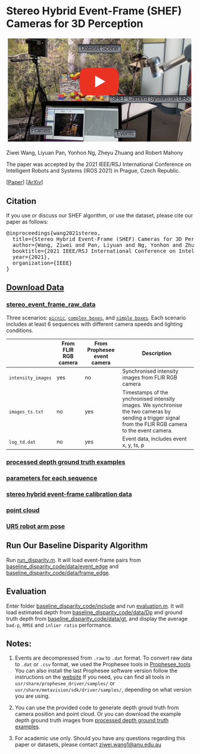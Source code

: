 # Stereo Hybrid Event-Frame (SHEF) Cameras for 3D Perception
<p align="center">
  <a href="https://www.youtube.com/watch?v=Azu7rJSPGNc">
    <img src="figures/video_thumbnail.png" alt="Stereo Hybrid Event-Frame (SHEF) Cameras for 3D Perception" width="500"/>
  </a>
</p>



Ziwei Wang, Liyuan Pan, Yonhon Ng, Zheyu Zhuang and Robert Mahony

The paper was accepted by the 2021 IEEE/RSJ International Conference on Intelligent Robots and Systems (IROS 2021) in Prague, Czech Republic.

[[Paper](https://ieeexplore.ieee.org/abstract/document/9636312)]
[[ArXiv](https://arxiv.org/abs/2110.04988)]


## Citation 
If you use or discuss our SHEF algorithm, or use the dataset, please cite our paper as follows:
<pre>
@inproceedings{wang2021stereo,
  title={Stereo Hybrid Event-Frame (SHEF) Cameras for 3D Perception},
  author={Wang, Ziwei and Pan, Liyuan and Ng, Yonhon and Zhuang, Zheyu and Mahony, Robert},
  booktitle={2021 IEEE/RSJ International Conference on Intelligent Robots and Systems (IROS)},
  year={2021},
  organization={IEEE}
}
</pre>



## [Download Data](https://anu365-my.sharepoint.com/:f:/g/personal/u6456661_anu_edu_au/EuotzBGRLk1AhfOe9LlZuSQBVtis9MH86vz1DQgt8hzQPA?e=jhRg1h) 

### [stereo_event_frame_raw_data](https://anu365-my.sharepoint.com/:f:/g/personal/u6456661_anu_edu_au/Ej1WwLyZqAFFtf-QZxvE8tYBkJkL-IYwUyzE1NDFpsI4aA?e=0vZNak)

Three scenarios: [`picnic`](https://anu365-my.sharepoint.com/:f:/g/personal/u6456661_anu_edu_au/Enz2dm5fBxlFkimada8OUnwB5QcI5SdzwTb4MmDTT1AY7g?e=9HKLyL), [`complex boxes`](https://anu365-my.sharepoint.com/:f:/g/personal/u6456661_anu_edu_au/EtcIck30nRBBq9n8Ozne-WEBeAf1rM6L9ka42TnNMBO1FA?e=GqjZMd), and [`simple boxes`](https://anu365-my.sharepoint.com/:f:/g/personal/u6456661_anu_edu_au/Em7JHxte1uFOpzKPeuCUyW0BmFdb_adsgNOBVHdxxN4JQg?e=fchosA).
Each scenario includes at least 6 sequences with different camera speeds and lighting conditions.


|                      | From FLIR RGB camera | From Prophesee event camera | Description                                                                                             |
|----------------------|----------------------|-----------------------------|---------------------------------------------------------------------------------------------------------| 
| `intensity_images`  | yes                     | no                          |Synchronised intensity images from FLIR RGB camera |
| `images_ts.txt`     | no                      | yes                         |Timestamps of the ynchronised intensity images. We synchronise the two cameras by sending a trigger signal from the FLIR RGB camera to the event camera. |
| `log_td.dat`        | no                      | yes                         |Event data, includes event x, y, ts, p |                                             


### [processed depth ground truth examples](https://anu365-my.sharepoint.com/:f:/g/personal/u6456661_anu_edu_au/EqtwBFaIBp9FhJRtIvqK6scB0esgEt9wUZoQ5u3Oa82DBA?e=WRvCSX)


### [parameters for each sequence](https://docs.google.com/spreadsheets/d/1so2S-R-0OyHtPx6rzRnHimwNJFnQP-UNSiHOV1cqRFM/edit?usp=sharing)


### [stereo hybrid event-frame calibration data](https://anu365-my.sharepoint.com/:u:/g/personal/u6456661_anu_edu_au/EYYaSawiB6hPl2HC03Ig4RgBOq4RsrNylGyl2SdoYqdMTw?e=nAwUdt)

### [point cloud](https://anu365-my.sharepoint.com/:f:/g/personal/u6456661_anu_edu_au/Egwt0pIEaJ9AqrHuImMSupgBJ7WmxOEFV5KCtJreVsoH_g?e=pryE01)


### [UR5 robot arm pose](https://anu365-my.sharepoint.com/:f:/g/personal/u6456661_anu_edu_au/ErQDYXOfZ5FKoziHVxyqusgBN4JwASJUh8ue_Hsah9Aclw?e=IREwdD)

## Run Our Baseline Disparity Algorithm
Run [run_disparity.m](https://github.com/ziweiWWANG/SHEF/baseline_disparity_code/run_disparity.m).
It will load event-frame pairs from [baseline_disparity_code/data/event_edge](https://github.com/ziweiWWANG/SHEF/baseline_disparity_code/include/data/event_edge) and [baseline_disparity_code/data/frame_edge](https://github.com/ziweiWWANG/SHEF/baseline_disparity_code/include/data/frame_edge).


## Evaluation
Enter folder [baseline_disparity_code/include](https://github.com/ziweiWWANG/SHEF/baseline_disparity_code/include) and run [evaluation.m](https://github.com/ziweiWWANG/SHEF/baseline_disparity_code/include/evaluation.m).
It will load estimated depth from [baseline_disparity_code/data/Dp](https://github.com/ziweiWWANG/SHEF/baseline_disparity_code/include/data/Dp) and ground truth depth from [baseline_disparity_code/data/gt](https://github.com/ziweiWWANG/SHEF/baseline_disparity_code/include/data/gt), and display the average `bad-p`, `RMSE` and `inlier ratio` performance.

## Notes: 
1. Events are decompressed from `.raw` to `.dat` format. To convert raw data to `.dat` or `.csv` format, we used the Prophesee tools in [Prophesee_tools](https://anu365-my.sharepoint.com/:f:/g/personal/u6456661_anu_edu_au/EgqGLGx573ZOnbobjQZMT1YBO-7eSgtCtZivu72CxdMz8Q?e=hceb06)
You can also install the last Prophesee software version follow the instructions on the [website](https://support.prophesee.ai/portal/en/kb/articles/linux-software#Prerequisites)
If you need, you can find all tools in `usr/share/prophesee_driver/samples/` or `usr/share/metavision/sdk/driver/samples/`, depending on what version you are using.

2. You can use the provided code to generate depth groud truth from camera position and point cloud. Or you can download the example depth ground truth images from [processed depth ground truth examples](https://anu365-my.sharepoint.com/:f:/g/personal/u6456661_anu_edu_au/EqtwBFaIBp9FhJRtIvqK6scB0esgEt9wUZoQ5u3Oa82DBA?e=WRvCSX).

3. For academic use only. Should you have any questions regarding this paper or datasets, please contact [ziwei.wang1@anu.edu.au](ziwei.wang1@anu.edu.au)
